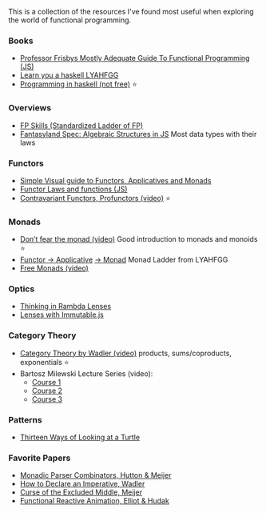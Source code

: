 This is a collection of the resources I've found most useful when exploring the world of functional programming.

### Books
* [Professor Frisbys Mostly Adequate Guide To Functional Programming (JS)](https://drboolean.gitbooks.io/mostly-adequate-guide/content/)
* [Learn you a haskell LYAHFGG](http://learnyouahaskell.com/chapters)
* [Programming in haskell (not free)](http://www.cs.nott.ac.uk/~pszgmh/pih.html) :star:

### Overviews
* [FP Skills (Standardized Ladder of FP)](http://lambdaconf.us/downloads/documents/lambdaconf_slfp.pdf)
* [Fantasyland Spec: Algebraic Structures in JS](https://github.com/fantasyland/fantasy-land) Most data types with their laws

### Functors
* [Simple Visual guide to Functors, Applicatives and Monads](http://adit.io/posts/2013-04-17-functors,_applicatives,_and_monads_in_pictures.html)
* [Functor Laws and functions (JS)](https://github.com/fantasyland/fantasy-land#functor)
* [Contravariant Functors, Profunctors (video)](https://www.youtube.com/watch?v=JZPXzJ5tp9w) :star:

### Monads
* [Don’t fear the monad (video)](https://www.youtube.com/watch?v=ZhuHCtR3xq8)	Good introduction to monads and monoids :star:
* [Functor → Applicative](http://learnyouahaskell.com/functors-applicative-functors-and-monoids) [→ Monad](http://learnyouahaskell.com/a-fistful-of-monads) Monad Ladder from LYAHFGG
* [Free Monads (video)](https://www.youtube.com/watch?v=M258zVn4m2M)

### Optics
* [Thinking in Rambda Lenses](http://randycoulman.com/blog/2016/07/12/thinking-in-ramda-lenses/)
* [Lenses with Immutable.js](https://medium.com/@drboolean/lenses-with-immutable-js-9bda85674780#.hnl83mguq)

### Category Theory
* [Category Theory by Wadler (video)](https://www.youtube.com/watch?v=V10hzjgoklA) products, sums/coproducts, exponentials :star:
* Bartosz Milewski Lecture Series (video):
  * [Course 1](https://www.youtube.com/watch?v=I8LbkfSSR58&list=PLbgaMIhjbmEnaH_LTkxLI7FMa2HsnawM_)
  * [Course 2](https://www.youtube.com/watch?v=3XTQSx1A3x8&list=PLbgaMIhjbmElia1eCEZNvsVscFef9m0dm)
  * [Course 3](https://www.youtube.com/watch?v=F5uEpKwHqdk&list=PLbgaMIhjbmEn64WVX4B08B4h2rOtueWIL)

### Patterns
* [Thirteen Ways of Looking at a Turtle](https://www.youtube.com/watch?v=AG3KuqDbmhM)

### Favorite Papers
* [Monadic Parser Combinators, Hutton & Meijer](http://unpetitaccident.com/pub/compeng/languages/Haskell/monparsing.pdf)
* [How to Declare an Imperative, Wadler](http://citeseerx.ist.psu.edu/viewdoc/download?doi=10.1.1.91.3579&rep=rep1&type=pdf)
* [Curse of the Excluded Middle, Meijer](http://citeseerx.ist.psu.edu/viewdoc/download?doi=10.1.1.644.5182&rep=rep1&type=pdf)
* [Functional Reactive Animation, Elliot & Hudak](http://citeseerx.ist.psu.edu/viewdoc/download?doi=10.1.1.701.930&rep=rep1&type=pdf)

